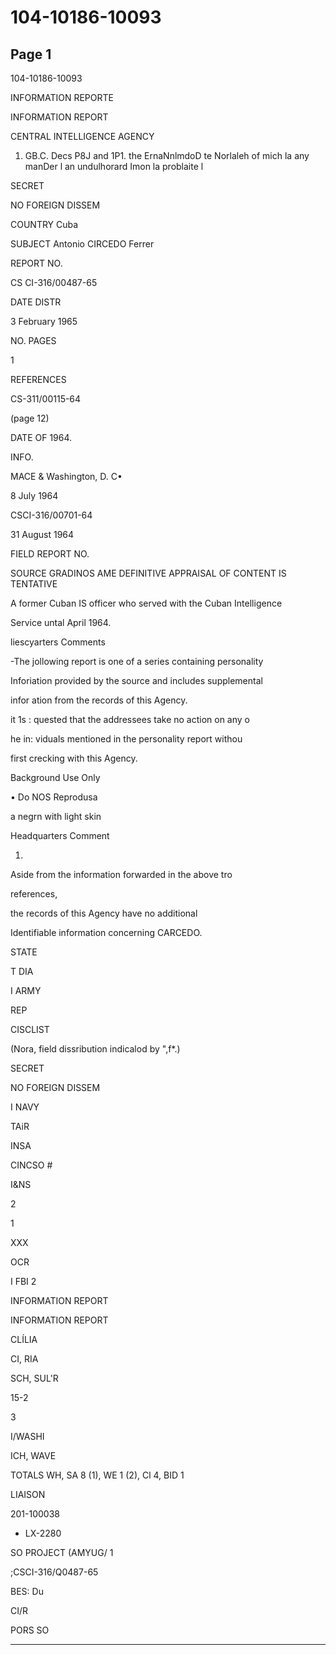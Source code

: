 # 104-10186-10093

## Page 1

104-10186-10093

INFORMATION REPORTE

INFORMATION REPORT

CENTRAL INTELLIGENCE AGENCY

1. GB.C. Decs P8J and 1P1. the ErnaNnlmdoD te Norlaleh of mich la any manDer l an undulhorard Imon la problaite l

SECRET

NO FOREIGN DISSEM

COUNTRY Cuba

SUBJECT Antonio CIRCEDO Ferrer

REPORT NO.

CS CI-316/00487-65

DATE DISTR

3 February 1965

NO. PAGES

1

REFERENCES

CS-311/00115-64

(page 12)

DATE OF 1964.

INFO.

MACE & Washington, D. C•

8 July 1964

CSCI-316/00701-64

31 August 1964

FIELD REPORT NO.

SOURCE GRADINOS AME DEFINITIVE APPRAISAL OF CONTENT IS TENTATIVE

A former Cuban IS officer who served with the Cuban Intelligence

Service untal April 1964.

liescyarters Comments

-The jollowing report is one of a series containing personality

Inforiation provided by the source and includes supplemental

infor ation from the records of this Agency.

it 1s : quested that the addressees take no action on any o

he in: viduals mentioned in the personality report withou

first crecking with this Agency.

Background Use Only

• Do NOS Reprodusa

a negrn with light skin

Headquarters Comment

1.

Aside from the information forwarded in the above tro

references,

the records of this Agency have no additional

Identifiable information concerning CARCEDO.

STATE

T DIA

I ARMY

REP

CISCLIST

(Nora, field dissribution indicalod by ",f*.)

SECRET

NO FOREIGN DISSEM

I NAVY

TAiR

INSA

CINCSO #

I&NS

2

1

XXX

OCR

I FBI 2

INFORMATION REPORT

INFORMATION REPORT

CLÍLIA

CI, RIA

SCH, SUL'R

15-2

3

I/WASHI

ICH, WAVE

TOTALS WH, SA 8 (1), WE 1 (2), Cl 4, BID 1

LIAISON

201-100038

- LX-2280

SO PROJECT (AMYUG/ 1

;CSCI-316/Q0487-65

BES: Du

CI/R

PORS SO

---

